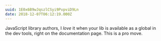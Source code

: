 ```yaml
---
uuid: 1E0x6B9wJqszlCSyi9PvpviD9Ln
date: 2018-12-07T06:12:19.000Z
---
```


JavaScript library authors, I _love_ it when your lib is available as a global in the dev tools, right on the documentation page. This is a pro move.